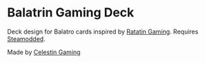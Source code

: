 # Balatrin Gaming Deck
Deck design for Balatro cards inspired by [Ratatin Gaming](https://www.youtube.com/@RatatinGaming). Requires [Steamodded](https://github.com/Steamopollys/Steamodded).


Made by [Celestin Gaming](https://x.com/CG64_oficial)

